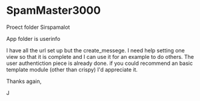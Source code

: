 # SpamMaster3000

Proect folder Sirspamalot

App folder is userinfo

I have all the url set up but the create_messege.  I need help setting one view so that it is complete and  I can use it for an example to do others.  The user authentiction piece is already done.  if you could recommend an basic template module (other than crispy) I'd appreciate it.

Thanks again,

J
